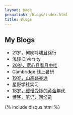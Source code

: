 ```yaml
---
layout: page
permalink: /blogs/index.html
title: Blogs
---
```


## My Blogs

- 21岁，何妨吟啸且徐行<br>
- 浅谈 Diversity<br>
- [20岁，宽心且看月中桂](https://caihanlin.com/blogs/20yrs)<br>
- Cambridge 线上暑研<br>
- [19岁，山高路亦远](https://caihanlin.com/blogs/19yrs)<br>
- 星野学社实习<br>
- [18岁，缓慢受锤的黄金年代](https://caihanlin.com/blogs/18yrs)<br>
- [博客，笔记，回忆录](https://mieclance.club/)<br>



{% include disqus.html %} 
